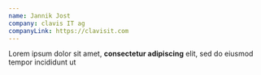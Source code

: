 ```yaml
---
name: Jannik Jost
company: clavis IT ag
companyLink: https://clavisit.com
---
```


Lorem ipsum dolor sit amet, **consectetur adipiscing** elit, sed do eiusmod tempor incididunt ut
